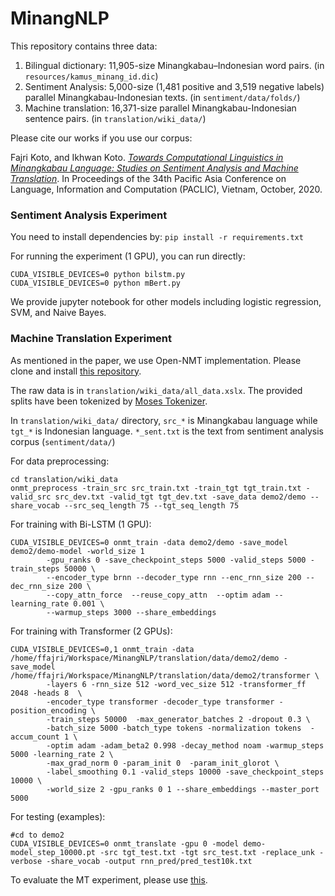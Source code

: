 # MinangNLP

This repository contains three data:
1. Bilingual dictionary: 11,905-size Minangkabau–Indonesian word pairs. (in `resources/kamus_minang_id.dic`)
2. Sentiment Analysis: 5,000-size (1,481 positive and 3,519 negative labels) parallel Minangkabau-Indonesian texts. (in `sentiment/data/folds/`)
3. Machine translation: 16,371-size parallel Minangkabau-Indonesian sentence pairs. (in `translation/wiki_data/`)

Please cite our works if you use our corpus:

 Fajri Koto, and Ikhwan Koto. [_Towards Computational Linguistics in Minangkabau Language: Studies on Sentiment Analysis and Machine Translation_](https://arxiv.org/pdf/2009.09309.pdf).  In Proceedings of the 34th Pacific Asia Conference on Language, Information and Computation (PACLIC), Vietnam, October, 2020.
 
 
### Sentiment Analysis Experiment

You need to install dependencies by:
`pip install -r requirements.txt`

For running the experiment (1 GPU), you can run directly:
```
CUDA_VISIBLE_DEVICES=0 python bilstm.py
CUDA_VISIBLE_DEVICES=0 python mBert.py
```
We provide jupyter notebook for other models including logistic regression, SVM, and Naive Bayes.

### Machine Translation Experiment

As mentioned in the paper, we use Open-NMT implementation. Please clone and install [this repository](https://github.com/fajri91/OpenNMT-py).

The raw data is in `translation/wiki_data/all_data.xslx`. The provided splits have been tokenized by [Moses Tokenizer](https://pypi.org/project/mosestokenizer/).

In `translation/wiki_data/` directory, `src_*` is Minangkabau language while `tgt_*` is Indonesian language. `*_sent.txt` is the text from sentiment analysis corpus (`sentiment/data/`)


For data preprocessing:
```
cd translation/wiki_data
onmt_preprocess -train_src src_train.txt -train_tgt tgt_train.txt -valid_src src_dev.txt -valid_tgt tgt_dev.txt -save_data demo2/demo --share_vocab --src_seq_length 75 --tgt_seq_length 75
```
For training with Bi-LSTM (1 GPU):
```
CUDA_VISIBLE_DEVICES=0 onmt_train -data demo2/demo -save_model demo2/demo-model -world_size 1 
        -gpu_ranks 0 -save_checkpoint_steps 5000 -valid_steps 5000 -train_steps 50000 \
        --encoder_type brnn --decoder_type rnn --enc_rnn_size 200 --dec_rnn_size 200 \
        --copy_attn_force  --reuse_copy_attn  --optim adam --learning_rate 0.001 \
        --warmup_steps 3000 --share_embeddings
```
For training with Transformer (2 GPUs):
```
CUDA_VISIBLE_DEVICES=0,1 onmt_train -data /home/ffajri/Workspace/MinangNLP/translation/data/demo2/demo -save_model /home/ffajri/Workspace/MinangNLP/translation/data/demo2/transformer \
        -layers 6 -rnn_size 512 -word_vec_size 512 -transformer_ff 2048 -heads 8  \
        -encoder_type transformer -decoder_type transformer -position_encoding \
        -train_steps 50000  -max_generator_batches 2 -dropout 0.3 \
        -batch_size 5000 -batch_type tokens -normalization tokens  -accum_count 1 \
        -optim adam -adam_beta2 0.998 -decay_method noam -warmup_steps 5000 -learning_rate 2 \
        -max_grad_norm 0 -param_init 0  -param_init_glorot \
        -label_smoothing 0.1 -valid_steps 10000 -save_checkpoint_steps 10000 \
        -world_size 2 -gpu_ranks 0 1 --share_embeddings --master_port 5000
```
For testing (examples):
```
#cd to demo2
CUDA_VISIBLE_DEVICES=0 onmt_translate -gpu 0 -model demo-model_step_10000.pt -src tgt_test.txt -tgt src_test.txt -replace_unk -verbose -share_vocab -output rnn_pred/pred_test10k.txt
```

To evaluate the MT experiment, please use [this](https://github.com/mjpost/sacrebleu).
